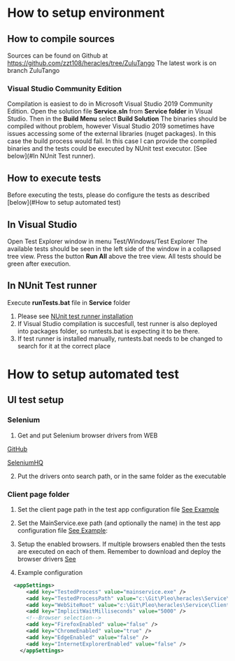 # How to setup environment
## How to compile sources
Sources can be found on Github at https://github.com/zzt108/heracles/tree/ZuluTango
The latest work is on branch ZuluTango

### Visual Studio Community Edition
Compilation is easiest to do in Microsoft Visual Studio 2019 Community Edition.
Open the solution file **Service.sln** from **Service folder** in Visual Studio.
Then in the **Build Menu** select **Build Solution**
The binaries should be compiled without problem, however Visual Studio 2019 sometimes have issues accessing some of the external libraries (nuget packages). In this case the build process would fail. 
In this case I can provide the compiled binaries and the tests could be executed by NUnit test executor. [See below](#In NUnit Test runner).

## How to execute tests
Before executing the tests, please do configure the tests as described [below](#How to setup automated test)

## In Visual Studio
Open Test Explorer window in menu Test/Windows/Test Explorer
The available tests should be seen in the left side of the window in a collapsed tree view.
Press the button **Run All** above the tree view.
All tests should be green after execution.

## In NUnit Test runner
Execute **runTests.bat** file in **Service** folder
1. Please see [NUnit test runner installation](https://stackoverflow.com/questions/45482507/how-do-i-install-nunit-3-console-on-windows-and-run-tests)
2. If Visual Studio compilation is succesfull, test runner is also deployed into packages folder, so runtests.bat is expecting it to be there.
3. If test runner is installed manually, runtests.bat needs to be changed to search for it at the correct place
# How to setup automated test
## UI test setup
### Selenium
1. <a id="driversId">Get and put Selenium browser drivers from WEB</a>

[GitHub](https://github.com/lmc-eu/steward/wiki/Selenium-server-&-browser-drivers)

[SeleniumHQ](https://www.seleniumhq.org/download/)

2. Put the drivers onto search path, or in the same folder as the executable
### Client page folder
1. Set the client page path in the test app configuration file [See Example](#exampleId)

2. Set the MainService.exe path (and optionally the name) in the test app configuration file [See Example](#exampleId): 

3. Setup the enabled browsers. If multiple browsers enabled then the tests are executed on each of them. Remember to download and deploy the browser drivers [See](#driversId)
4. <a id="exampleId">Example configuration</a>
```xml
  <appSettings>
      <add key="TestedProcess" value="mainservice.exe" />
      <add key="TestedProcessPath" value="c:\Git\Pleo\heracles\Service\MainService\bin\Debug\" />
      <add key="WebSiteRoot" value="c:\Git\Pleo\heracles\Service\Client\" />
      <add key="ImplicitWaitMilliseconds" value="5000" />
      <!--Browser selection-->
      <add key="FirefoxEnabled" value="false" />
      <add key="ChromeEnabled" value="true" />
      <add key="EdgeEnabled" value="false" />
      <add key="InternetExplorerEnabled" value="false" />
    </appSettings>
```  